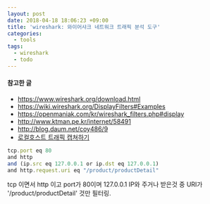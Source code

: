 ```yaml
---
layout: post
date: 2018-04-18 18:06:23 +09:00
title: 'wireshark: 와이어샤크 네트워크 트래픽 분석 도구'
categories:
  - tools
tags:
  - wireshark
  - todo
---
```



#### 참고한 글
- https://www.wireshark.org/download.html
- https://wiki.wireshark.org/DisplayFilters#Examples
- https://openmaniak.com/kr/wireshark_filters.php#display
- http://www.ktman.pe.kr/internet/58491
- http://blog.daum.net/coy486/9
- [로컬호스트 트래픽 캡쳐하기](http://credemol.blogspot.kr/2012/10/wireshark-localhost.html)

```js
tcp.port eq 80
and http
and (ip.src eq 127.0.0.1 or ip.dst eq 127.0.0.1)
and http.request.uri eq "/product/productDetail"
```
tcp 이면서 http 이고 port가 80이며 127.0.0.1 IP와 주거나 받은것 중 URI가 '/product/productDetail' 것만 필터링.
